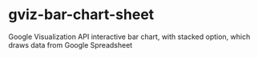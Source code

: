 gviz-bar-chart-sheet
====================

Google Visualization API interactive bar chart, with stacked option, which draws data from Google Spreadsheet
